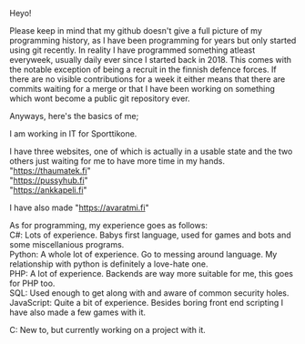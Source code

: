 Heyo!  

Please keep in mind that my github doesn't give a full picture of my programming history, as I have been programming for years but only started using git recently. In reality I have programmed something atleast everyweek, usually daily ever since I started back in 2018. This comes with the notable exception of being a recruit in the finnish defence forces. If there are no visible contributions for a week it either means that there are commits waiting for a merge or that I have been working on something which wont become a public git repository ever.

Anyways, here's the basics of me;  

I am working in IT for Sporttikone.  

I have three websites, one of which is actually in a usable state and the two others just waiting for me to have more time in my hands.  
"https://thaumatek.fi"  
"https://pussyhub.fi"  
"https://ankkapeli.fi"  

I have also made "https://avaratmi.fi"

As for programming, my experience goes as follows:  
C#: Lots of experience. Babys first language, used for games and bots and some miscellanious programs.  
Python: A whole lot of experience. Go to messing around language. My relationship with python is definitely a love-hate one.  
PHP: A lot of experience. Backends are way more suitable for me, this goes for PHP too.  
SQL: Used enough to get along with and aware of common security holes.  
JavaScript: Quite a bit of experience. Besides boring front end scripting I have also made a few games with it.  

C: New to, but currently working on a project with it. 
